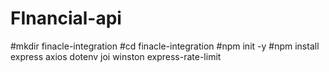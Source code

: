 # FInancial-api




#mkdir finacle-integration
#cd finacle-integration
#npm init -y
#npm install express axios dotenv joi winston express-rate-limit
